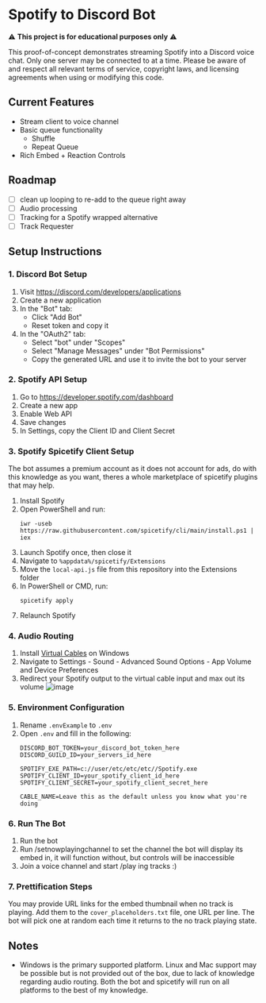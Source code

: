 # Spotify to Discord Bot

⚠️ **This project is for educational purposes only** ⚠️

This proof-of-concept demonstrates streaming Spotify into a Discord voice chat. Only one server may be connected to at a
time. Please be aware of and respect all relevant terms of service, copyright laws, and licensing agreements when using
or modifying this code.

## Current Features

- Stream client to voice channel
- Basic queue functionality
    - Shuffle
    - Repeat Queue
- Rich Embed + Reaction Controls

## Roadmap

- [ ] clean up looping to re-add to the queue right away
- [ ] Audio processing
- [ ] Tracking for a Spotify wrapped alternative
- [ ] Track Requester

## Setup Instructions

### 1. Discord Bot Setup

1. Visit https://discord.com/developers/applications
2. Create a new application
3. In the "Bot" tab:
    - Click "Add Bot"
    - Reset token and copy it
4. In the "OAuth2" tab:
    - Select "bot" under "Scopes"
    - Select "Manage Messages" under "Bot Permissions"
    - Copy the generated URL and use it to invite the bot to your server

### 2. Spotify API Setup

1. Go to https://developer.spotify.com/dashboard
2. Create a new app
3. Enable Web API
4. Save changes
5. In Settings, copy the Client ID and Client Secret

### 3. Spotify Spicetify Client Setup

The bot assumes a premium account as it does not account for ads, do with this knowledge as you want, theres a whole
marketplace of spicetify plugins that may help.

1. Install Spotify
2. Open PowerShell and run:
   ```
   iwr -useb https://raw.githubusercontent.com/spicetify/cli/main/install.ps1 | iex
   ```
3. Launch Spotify once, then close it
4. Navigate to `%appdata%/spicetify/Extensions`
5. Move the `local-api.js` file from this repository into the Extensions folder
6. In PowerShell or CMD, run:
   ```
   spicetify apply
   ```
7. Relaunch Spotify

### 4. Audio Routing

1. Install [Virtual Cables](https://vb-audio.com/Cable/index.htm) on Windows
2. Navigate to Settings - Sound - Advanced Sound Options - App Volume and Device Preferences
3. Redirect your Spotify output to the virtual cable input and max out its volume
![image](https://github.com/user-attachments/assets/a2641d43-0e62-4c2e-a6ac-660eb04c1f1d)


### 5. Environment Configuration

1. Rename `.envExample` to `.env`
2. Open `.env` and fill in the following:
   ```env
   DISCORD_BOT_TOKEN=your_discord_bot_token_here
   DISCORD_GUILD_ID=your_servers_id_here
   
   SPOTIFY_EXE_PATH=c://user/etc/etc/etc//Spotify.exe
   SPOTIFY_CLIENT_ID=your_spotify_client_id_here
   SPOTIFY_CLIENT_SECRET=your_spotify_client_secret_here
   
   CABLE_NAME=Leave this as the default unless you know what you're doing
   ```

### 6. Run The Bot

1. Run the bot
2. Run /setnowplayingchannel to set the channel the bot will display its embed in, it will function without, but
   controls will be inaccessible
3. Join a voice channel and start /play ing tracks :)

### 7. Prettification Steps

You may provide URL links for the embed thumbnail when no track is playing. Add them to the `cover_placeholders.txt`
file, one URL per line. The bot will pick one at random each time it returns to the no track playing state.

## Notes

- Windows is the primary supported platform. Linux and Mac support may be possible but is not provided out of the box,
  due to lack of knowledge regarding audio routing. Both the bot and spicetify will run on all platforms to the best of
  my knowledge.
